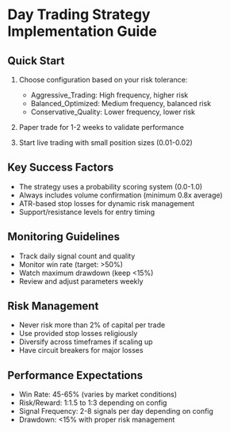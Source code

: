 
# Day Trading Strategy Implementation Guide

## Quick Start
1. Choose configuration based on your risk tolerance:
   - Aggressive_Trading: High frequency, higher risk
   - Balanced_Optimized: Medium frequency, balanced risk
   - Conservative_Quality: Lower frequency, lower risk

2. Paper trade for 1-2 weeks to validate performance

3. Start live trading with small position sizes (0.01-0.02)

## Key Success Factors
- The strategy uses a probability scoring system (0.0-1.0)
- Always includes volume confirmation (minimum 0.8x average)
- ATR-based stop losses for dynamic risk management
- Support/resistance levels for entry timing

## Monitoring Guidelines
- Track daily signal count and quality
- Monitor win rate (target: >50%)
- Watch maximum drawdown (keep <15%)
- Review and adjust parameters weekly

## Risk Management
- Never risk more than 2% of capital per trade
- Use provided stop losses religiously  
- Diversify across timeframes if scaling up
- Have circuit breakers for major losses

## Performance Expectations
- Win Rate: 45-65% (varies by market conditions)
- Risk/Reward: 1:1.5 to 1:3 depending on config
- Signal Frequency: 2-8 signals per day depending on config
- Drawdown: <15% with proper risk management
